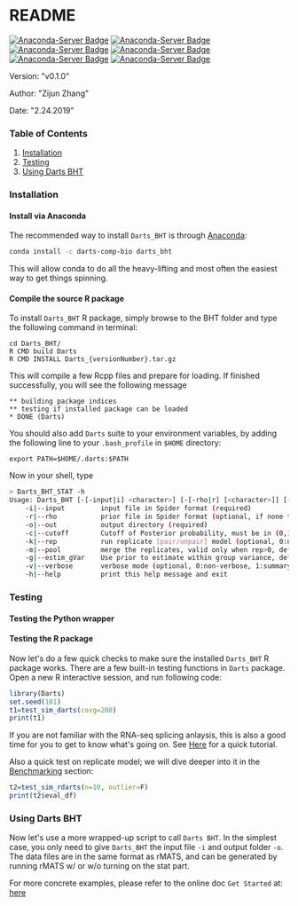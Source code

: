 # README

[![Anaconda-Server Badge](https://anaconda.org/darts-comp-bio/darts_bht/badges/version.svg)](https://anaconda.org/darts-comp-bio/darts_bht)
[![Anaconda-Server Badge](https://anaconda.org/darts-comp-bio/darts_bht/badges/installer/conda.svg)](https://conda.anaconda.org/darts-comp-bio)
[![Anaconda-Server Badge](https://anaconda.org/darts-comp-bio/darts_bht/badges/latest_release_date.svg)](https://anaconda.org/darts-comp-bio/darts_bht)
[![Anaconda-Server Badge](https://anaconda.org/darts-comp-bio/darts_bht/badges/platforms.svg)](https://anaconda.org/darts-comp-bio/darts_bht)
[![Anaconda-Server Badge](https://anaconda.org/darts-comp-bio/darts_bht/badges/downloads.svg)](https://anaconda.org/darts-comp-bio/darts_bht)
[![Anaconda-Server Badge](https://anaconda.org/darts-comp-bio/darts_bht/badges/license.svg)](https://anaconda.org/darts-comp-bio/darts_bht)

Version: "v0.1.0"

Author: "Zijun Zhang"

Date: "2.24.2019"


### Table of Contents
1. [Installation](#installation)
2. [Testing](#testing)
3. [Using Darts BHT](#using-darts-bht)


### Installation

#### Install via Anaconda
The recommended way to install `Darts_BHT` is through [Anaconda](https://anaconda.org/darts-comp-bio):

```bash
conda install -c darts-comp-bio darts_bht
```

This will allow conda to do all the heavy-lifting and most often the easiest way to get things spinning.

#### Compile the source R package
To install `Darts_BHT` R package, simply browse to the BHT folder and
type the following command in terminal:
```
cd Darts_BHT/
R CMD build Darts
R CMD INSTALL Darts_{versionNumber}.tar.gz
```
This will compile a few Rcpp files and prepare for loading. 
If finished successfully, you will see the following message
```
** building package indices
** testing if installed package can be loaded
* DONE (Darts)
```

You should also add `Darts` suite to your environment variables, by
adding the following line to your `.bash_profile` in `$HOME` directory:
```
export PATH=$HOME/.darts:$PATH
```

Now in your shell,  type
```bash
> Darts_BHT_STAT -h
Usage: Darts_BHT [-[-input|i] <character>] [-[-rho|r] [<character>]] [-[-out|o] <character>] [-[-cutoff|c] [<double>]] [-[-rep|k] [<integer>]] [-[-pool|m] [<logical>]] [-[-estim_gVar|g] [<logical>]] [-[-verbose|v] [<integer>]] [-[-help|h]]
    -i|--input         input file in Spider format (required)
    -r|--rho           prior file in Spider format (optional, if none then flat prior i.e. rho=0.5)
    -o|--out           output directory (required)
    -c|--cutoff        Cutoff of Posterior probability, must be in (0,1) (optional, default=0.05)
    -k|--rep           run replicate [pair/unpair] model (optional, 0:no replicate, 1:unpaired, 2:paired, default=0)
    -m|--pool          merge the replicates, valid only when rep>0, default: FALSE
    -g|--estim_gVar    Use prior to estimate within group variance, default: FALSE
    -v|--verbose       verbose mode (optional, 0:non-verbose, 1:summary, 2:every 200, default=0)
    -h|--help          print this help message and exit

```

### Testing

#### Testing the Python wrapper

#### Testing the R package
Now let's do a few quick checks to make sure the installed
`Darts_BHT` R package works. There are a few built-in testing 
functions in `Darts` package. Open a new R interactive session, 
and run following code:
```r
library(Darts)
set.seed(101)
t1=test_sim_darts(covg=200)
print(t1)
```
If you are not familiar with the RNA-seq splicing anlaysis, this is also a good time for
you to get to know what's going on. See [Here](#) for a quick tutorial.

Also a quick test on replicate model; we will dive deeper into it in the [Benchmarking](#benchmark) section:
```r
t2=test_sim_rdarts(n=10, outlier=F)
print(t2$eval_df)
```

### Using Darts BHT

Now let's use a more wrapped-up script to call `Darts BHT`. 
In the simplest case, you only need to give `Darts_BHT` the input file `-i` and output folder `-o`. The data files are
in the same format as rMATS, and can be generated by running rMATS w/ or w/o turning on the stat part.

For more concrete examples, please refer to the online doc `Get Started` at:
[here](#)
